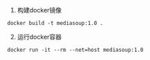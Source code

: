1. 构建docker镜像

```
docker build -t mediasoup:1.0 .
```

2. 运行docker容器

```
docker run -it --rm --net=host mediasoup:1.0
```

   

